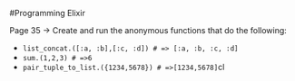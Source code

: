 #Programming Elixir

Page 35 → Create and run the anonymous functions that do the following:
* `list_concat.([:a, :b],[:c, :d]) # => [:a, :b, :c, :d]`
* `sum.(1,2,3) # =>6`
* `pair_tuple_to_list.({1234,5678}) # =>[1234,5678]`cl

